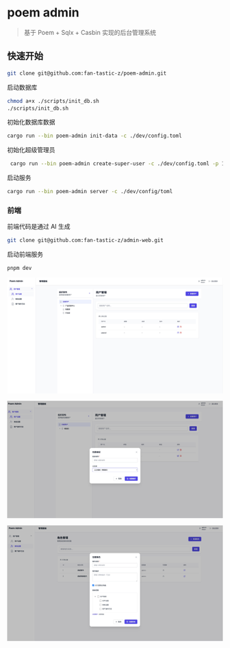 # poem admin

> 基于 Poem + Sqlx + Casbin 实现的后台管理系统

## 快速开始

```bash
git clone git@github.com:fan-tastic-z/poem-admin.git
```

启动数据库

```bash
chmod a+x ./scripts/init_db.sh
./scripts/init_db.sh
```

初始化数据库数据

```bash
cargo run --bin poem-admin init-data -c ./dev/config.toml
```

初始化超级管理员

```bash
 cargo run --bin poem-admin create-super-user -c ./dev/config.toml -p 12345678
```

启动服务

```bash
cargo run --bin poem-admin server -c ./dev/config/toml
```

### 前端

前端代码是通过 AI 生成

```bash
git clone git@github.com:fan-tastic-z/admin-web.git
```

启动前端服务

```bash
pnpm dev
```

![page1](./assets/page1.jpg)

![page2](./assets/page2.jpg)

![page3](./assets/page3.jpg)
